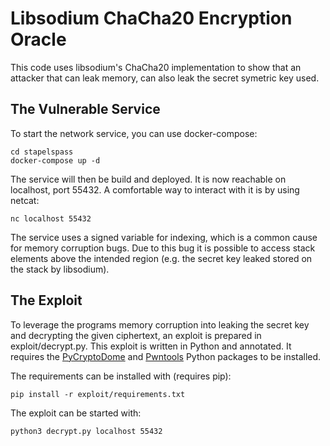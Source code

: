 Libsodium ChaCha20 Encryption Oracle
=========

This code uses libsodium's ChaCha20 implementation to show that an attacker that can leak memory, can also leak the secret symetric key used.

## The Vulnerable Service

To start the network service, you can use docker-compose:

```
cd stapelspass
docker-compose up -d
```

The service will then be build and deployed. It is now reachable on localhost, port 55432.
A comfortable way to interact with it is by using netcat:

```
nc localhost 55432
```

The service uses a signed variable for indexing, which is a common cause for memory corruption bugs. Due to this bug it is possible to access stack elements above the intended region (e.g. the secret key leaked stored on the stack by libsodium). 


## The Exploit

To leverage the programs memory corruption into leaking the secret key and decrypting the given ciphertext, an exploit is prepared in exploit/decrypt.py.
This exploit is written in Python and annotated. It requires the [PyCryptoDome](https://pypi.org/project/pycryptodome/) and [Pwntools](https://github.com/Gallopsled/pwntools) Python packages to be installed. 

The requirements can be installed with (requires pip):

```
pip install -r exploit/requirements.txt
```

The exploit can be started with:

```
python3 decrypt.py localhost 55432
```

